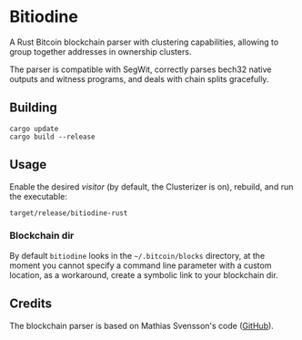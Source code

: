 # Bitiodine
A Rust Bitcoin blockchain parser with clustering capabilities, allowing to group together addresses in ownership clusters.

The parser is compatible with SegWit, correctly parses bech32 native outputs and witness programs, and deals with chain splits gracefully.

## Building

```
cargo update
cargo build --release
```

## Usage

Enable the desired *visitor* (by default, the Clusterizer is on), rebuild, and run the executable:

```
target/release/bitiodine-rust
```

### Blockchain dir

By default `bitiodine` looks in the `~/.bitcoin/blocks` directory, at the moment you cannot specify a command line parameter with a custom location, as a workaround, create a symbolic link to your blockchain dir.

## Credits

The blockchain parser is based on Mathias Svensson's code ([GitHub](https://github.com/Idolf)).
